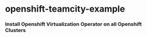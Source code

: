 # openshift-teamcity-example

### Install Openshift Virtualization Operator on all Openshift Clusters

